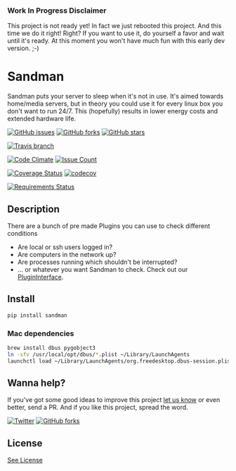 ### Work In Progress Disclaimer

This project is not ready yet! In fact we just rebooted this project. And this time we do it right! Right?
If you want to use it, do yourself a favor and wait until it's ready. At this moment you won't have much fun with this early dev version. ;-)


# Sandman

Sandman puts your server to sleep when it's not in use.
It's aimed towards home/media servers, but in theory you could use it for every linux box you don't want to run 24/7.
This (hopefully) results in lower energy costs and extended hardware life.

[![GitHub issues](https://img.shields.io/github/issues/SLCoding/Sandman.svg)](https://github.com/SLCoding/Sandman/issues)
[![GitHub forks](https://img.shields.io/github/forks/SLCoding/Sandman.svg)](https://github.com/SLCoding/Sandman/network)
[![GitHub stars](https://img.shields.io/github/stars/SLCoding/Sandman.svg)](https://github.com/SLCoding/Sandman/stargazers)

[![Travis branch](https://img.shields.io/travis/SLCoding/Sandman.svg)](https://travis-ci.org/SLCoding/Sandman)

[![Code Climate](https://codeclimate.com/github/SLCoding/Sandman/badges/gpa.svg)](https://codeclimate.com/github/SLCoding/Sandman)
[![Issue Count](https://codeclimate.com/github/SLCoding/Sandman/badges/issue_count.svg)](https://codeclimate.com/github/SLCoding/Sandman)

[![Coverage Status](https://coveralls.io/repos/github/SLCoding/Sandman/badge.svg)](https://coveralls.io/github/SLCoding/Sandman)
[![codecov](https://codecov.io/gh/SLCoding/Sandman/branch/master/graph/badge.svg)](https://codecov.io/gh/SLCoding/Sandman)

[![Requirements Status](https://requires.io/github/SLCoding/Sandman/requirements.svg)](https://requires.io/github/SLCoding/Sandman/requirements/)


## Description

There are a bunch of pre made Plugins you can use to check different conditions

- Are local or ssh users logged in?
- Are computers in the network up?
- Are processes running which shouldn't be interrupted?
- ... or whatever you want Sandman to check. Check out our [PluginInterface](sandman/api/).

## Install
```bash
pip install sandman
```

### Mac dependencies
```bash
brew install dbus pygobject3
ln -sfv /usr/local/opt/dbus/*.plist ~/Library/LaunchAgents
launchctl load ~/Library/LaunchAgents/org.freedesktop.dbus-session.plist
```


## Wanna help?

If you've got some good ideas to improve this project [let us know](https://github.com/SLCoding/Sandman-coreplugins/issues/new) or even better, send a PR.
And if you like this project, spread the word.

[![Twitter](https://img.shields.io/twitter/url/https/github.com/SLCoding/Sandman.svg?style=social)](https://twitter.com/intent/tweet?text=Wow:&url=%5Bobject%20Object%5D)
[![GitHub forks](https://img.shields.io/github/forks/badges/shields.svg?style=social&label=Fork)]()




## License

[See License](LICENSE)
